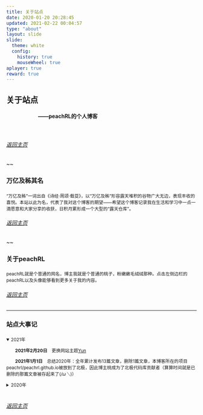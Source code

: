 ```yaml
---
title: 关于站点
date: 2020-01-20 20:28:45
updated: 2021-02-22 00:04:57
type: "about"
layout: slide
slide:
  theme: white
  config:
    history: true
    mouseWheel: true
aplayer: true
reward: true
---
```


<link href="https://cdn.jsdelivr.net/npm/remixicon@2.5.0/fonts/remixicon.css" rel="stylesheet">

<style type="text/css">
  .reveal p {
    text-align: left;
  }
  .reveal ul {
    display: block;
  }
  .reveal ol {
    display: block;
  }
</style>

## 关于站点

#### &emsp;&emsp;&emsp;&emsp;&emsp;&emsp;——peachRL的个人博客
<br/>

###### [返回主页](https://peachrl.github.io/)

~~

### 万亿及秭其名

#### <i class="ri-home-smile-line"></i>

<small>
“万亿及秭”一词出自《诗经·周颂·载芟》，以“万亿及秭”形容露天堆积的谷物广大无边，表现丰收的喜悦。本站以此为名，代表了我对这个博客的期望——希望这个博客记录我在生活和学习中一点一滴愿意和大家分享的收获，日积月累形成一个大型的“露天仓库”。
</small>
<br/>

###### [返回主页](https://peachrl.github.io/)

~~

### 关于peachRL

#### <i class="ri-open-arm-line"></i>

<small>
peachRL就是个普通的网名，博主我就是个普通的桃子，粉嫩嫩毛绒绒那种。点击左侧边栏的peachRL以及头像能够看到更多关于我的内容。
</small>
<br/>

###### [返回主页](https://peachrl.github.io/)

---

### 站点大事记

#### <i class="ri-history-line"></i>

<small>
<details open>
<summary>2021年</summary>

&emsp;&emsp;**2021年2月20日**&emsp;<i class="ri-t-shirt-2-line"></i>更换网站主题[Yun](https://hexo-theme-yun.vercel.app/)

&emsp;&emsp;**2021年1月1日**&emsp;<i class="ri-t-shirt-2-line"></i>总结2020年：全年累计发布13篇文章，删除1篇文章，本博客所在的项目peachrl/peachrl.github.io被放到了北极，因此博主桃成为了北极代码库贡献者（算算时间就是已删除的那篇文章被存起来了(*/ω＼*)）

</details>

<details>
<summary>2020年</summary>

&emsp;&emsp;**2020年4月6日**&emsp;<i class="ri-t-shirt-2-line"></i>发布新的第一篇文章《在Deepin系统安装LAMMPS的记录(Makefile.ubuntu)》

&emsp;&emsp;**2020年4月5日**&emsp;<i class="ri-t-shirt-2-line"></i>网站改名“万亿及秭”，重新定位为技术博客，删除第一篇文章，并更换网站主题[Icarus](https://blog.zhangruipeng.me/hexo-theme-icarus/uncategorized/icarus%E5%BF%AB%E9%80%9F%E4%B8%8A%E6%89%8B/)

&emsp;&emsp;**2020年1月20日**&emsp;<i class="ri-article-line"></i>发布第一篇文章《某只桃一条轨线的起点》

&emsp;&emsp;**2020年1月19日**&emsp;<i class="ri-database-line"></i>建站，使用网站主题[Blinkfox](https://blinkfox.github.io/2018/09/28/qian-duan/hexo-bo-ke-zhu-ti-zhi-hexo-theme-matery-de-jie-shao/#toc-heading-24)，网站命名“一条轨线”，打算用这个网站记录生活

</details>
</small>
<br/>

###### [返回主页](https://peachrl.github.io/)